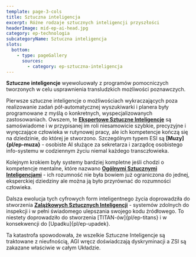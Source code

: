 ```yaml
---
template: page-3-cols
title: Sztuczna inteligencja
excerpt: Różne rodzaje sztucznych inteligencji przyszłości
headerImage: mid-ep-ai-head.jpg
category: ep-technologia
subcategoryName: Sztuczna inteligencja
slots:
  bottom:
    - type: pageGallery
      sources:
        - category: ep-sztuczna-inteligencja
---
```

**Sztuczne inteligencje** wyewoluowały z programów pomocniczych tworzonych w celu usprawnienia transludzkich możliwości poznawczych.

Pierwsze sztuczne inteligencje o możliwościach wykraczających poza realizowanie zadań pół-automatycznej wyszukiwarki i planera były programowane z myślą o konkretnych, wyspecjalizowanych zastosowaniach. Owszem, te **[Ekspertowe Sztuczne Inteligencje](#)** są samoświadome i w przypisanej im roli niesamowicie szybkie, precyzyjne i wyręczające człowieka w rutynowej pracy, ale ich kompetencje kończą się na dziedzinie, do której je stworzono. Szczególnym typem ESI są **[Muzy]{pl/ep-muza}** - osobiste AI służące za sekretarza i zarządcę osobistego info-systemu w codziennym życiu niemal każdego transczłowieka.

Kolejnym krokiem były systemy bardziej kompletne jeśli chodzi o kompetencje mentalne, które nazwano **[Ogólnymi Sztucznymi Inteligencjami](#)** - ich rozumność nie była bowiem już ograniczona do jednej, eksperckiej dziedziny ale można ją było przyrównać do rozumności człowieka.

Dalsza ewolucja tych cyfrowych form inteligentnego życia doprowadziła do stworzenia **[Zalążkowych Sztucznych Inteligencji](#)** - systemów zdolnych do inspekcji i w pełni świadomego ulepszania swojego kodu źródłowego. To niestety doprowadziło do stworzenia [TITAN-ów]{pl/ep-titans} i w konsekwencji do [Upadku]{pl/ep-upadek}.

Ta katastrofa spowodowała, że wszelkie Sztuczne Inteligencje są traktowane z nieufnością, AGI wręcz doświadczają dyskryminacji a ZSI są zakazane właściwie w całym Układzie.
